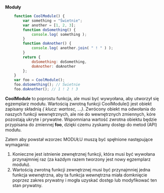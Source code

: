 **Moduły**

```javascript
    function CoolModule() {
        var something = "Świetnie";
        var another = [1, 2, 3];
        function doSomething() {
            console.log( something );
        }
        function doAnother() {
            console.log( another.join( " ! " ) );
        }
        return {
            doSomething: doSomething,
            doAnother: doAnother
        };
    }
    var foo = CoolModule();
    foo.doSomething(); // Świetnie
    foo.doAnother(); // 1 ! 2 ! 3
```

**CoolModule** to poprostu funkcja, ale musi być wywyołana, aby utworzył się egzemplarz modułu.
Wartością zwrotną funkcji CoolModule() jest obiekt zapisany składnią *{ klucz: wartosc, ...}*.
Zwrócony obiekt ma odwołania do naszych funkcji wewnętrznych, ale nie do wewnętrznych zmiennych, kóre pozostają
ukryte i prywatne.
Wspomniana wartość zwrotna obiektu będzie przypisana do zmiennej **foo**, dzięki czemu zyskamy dostęp do metod (API) modułu.

Zatem aby powstał wzorzec MODUŁU muszą być spęłnione następujące wymagania:
1. Konieczne jest istnienie zewnętrznej funkcji, która musi być wywołana przynajmniej raz (za każdym razem tworzony jest nowy egzemplarz modułu).
2. Wartością zwrotną funkcji zewnętrznej musi być przynajmniej jedna funkcja wewnętrzna, aby ta funkcja wewnętrzna miała domknięcie poprzez zakres
prywatny i mogła uzyskać dostęp lub modyfikować ten stan prywatny.


